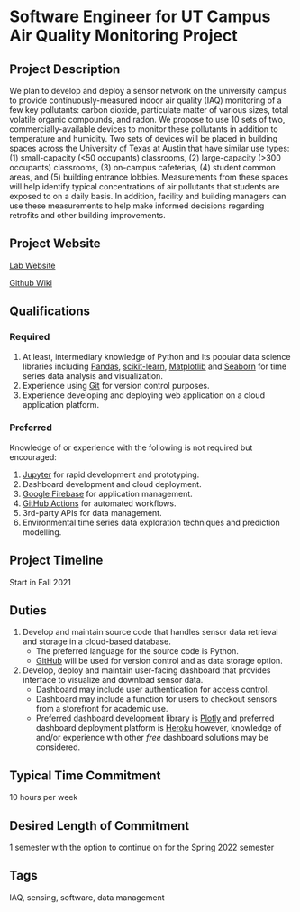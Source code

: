 # Software Engineer for UT Campus Air Quality Monitoring Project

## Project Description

We plan to develop and deploy a sensor network on the university campus to provide continuously-measured indoor air quality (IAQ) monitoring of a few key pollutants: carbon dioxide, particulate matter of various sizes, total volatile organic compounds, and radon. We propose to use 10 sets of two, commercially-available devices to monitor these pollutants in addition to temperature and humidity. Two sets of devices will be placed in building spaces across the University of Texas at Austin that have similar use types: (1) small-capacity (<50 occupants) classrooms, (2) large-capacity (>300 occupants) classrooms, (3) on-campus cafeterias, (4) student common areas, and (5) building entrance lobbies. Measurements from these spaces will help identify typical concentrations of air pollutants that students are exposed to on a daily basis. In addition, facility and building managers can use these measurements to help make informed decisions regarding retrofits and other building improvements. 

## Project Website
[Lab Website ](https://nagy.caee.utexas.edu)

[Github Wiki](https://github.com/intelligent-environments-lab/bleed-orange-measure-iaq/wiki)

## Qualifications
### Required
1. At least, intermediary knowledge of Python and its popular data science libraries including [Pandas](https://pandas.pydata.org), [scikit-learn](https://scikit-learn.org/stable/index.html), [Matplotlib](https://matplotlib.org) and [Seaborn](https://seaborn.pydata.org) for time series data analysis and visualization.
2. Experience using [Git](https://git-scm.com) for version control purposes.
3. Experience developing and deploying web application on a cloud application platform.

### Preferred
Knowledge of or experience with the following is not required but encouraged:
1. [Jupyter](https://jupyter.org) for rapid development and prototyping.
3. Dashboard development and cloud deployment.
2. [Google Firebase](https://firebase.google.com) for application management.
3. [GitHub Actions](https://docs.github.com/en/actions) for automated workflows.
4. 3rd-party APIs for data management.
2. Environmental time series data exploration techniques and prediction modelling.

## Project Timeline
Start in Fall 2021

## Duties
1. Develop and maintain source code that handles sensor data retrieval and storage in a cloud-based database. 
    - The preferred language for the source code is Python.
    - [GitHub](https://github.com) will be used for version control and as data storage option.
2. Develop, deploy and maintain user-facing dashboard that provides interface to visualize and download sensor data.
    - Dashboard may include user authentication for access control.
    - Dashboard may include a function for users to checkout sensors from a storefront for academic use.
    - Preferred dashboard development library is [Plotly](https://plotly.com) and preferred dashboard deployment platform is [Heroku](https://www.heroku.com) however, knowledge of and/or experience with other _free_ dashboard solutions may be considered.

## Typical Time Commitment
10 hours per week

## Desired Length of Commitment
1 semester with the option to continue on for the Spring 2022 semester

## Tags
IAQ, sensing, software, data management

